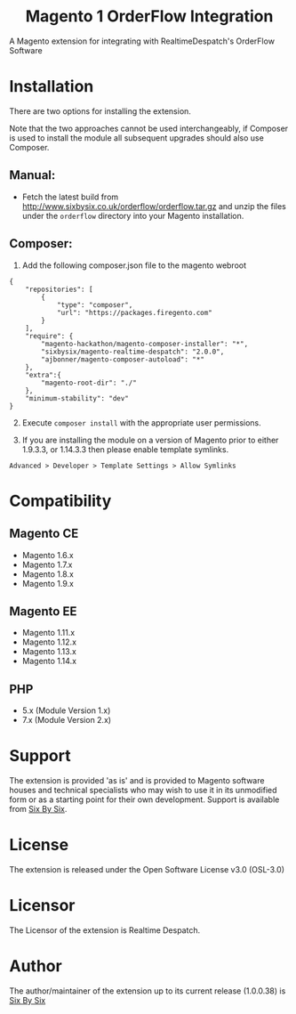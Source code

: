 <h1 align="center">Magento 1 OrderFlow Integration</h1>

A Magento extension for integrating with RealtimeDespatch's OrderFlow Software

# Installation

There are two options for installing the extension.

Note that the two approaches cannot be used interchangeably, if Composer is used to install the module all subsequent upgrades should also use Composer.

## Manual:

- Fetch the latest build from http://www.sixbysix.co.uk/orderflow/orderflow.tar.gz and unzip the files under the `orderflow` directory into your Magento installation.


## Composer: 

1. Add the following composer.json file to the magento webroot 

```
{
    "repositories": [
        {
            "type": "composer",
            "url": "https://packages.firegento.com"
        }
    ],
    "require": {
        "magento-hackathon/magento-composer-installer": "*",
        "sixbysix/magento-realtime-despatch": "2.0.0",
        "ajbonner/magento-composer-autoload": "*"
    },
    "extra":{
        "magento-root-dir": "./"
    },
    "minimum-stability": "dev"
}
```

2. Execute `composer install` with the appropriate user permissions.

3. If you are installing the module on a version of Magento prior to either 1.9.3.3, or 1.14.3.3 then please enable template symlinks.

`Advanced > Developer > Template Settings > Allow Symlinks`

# Compatibility

## Magento CE

- Magento 1.6.x
- Magento 1.7.x
- Magento 1.8.x
- Magento 1.9.x

## Magento EE

- Magento 1.11.x
- Magento 1.12.x
- Magento 1.13.x
- Magento 1.14.x

## PHP

- 5.x (Module Version 1.x)
- 7.x (Module Version 2.x)

# Support

The extension is provided 'as is' and is provided to Magento software houses and technical specialists who may wish to use it in its unmodified form or as a starting point for their own development. Support is available from <a href="http://www.sixbysix.co.uk/support">Six By Six</a>.

# License

The extension is released under the Open Software License v3.0 (OSL-3.0)

# Licensor

The Licensor of the extension is Realtime Despatch.

# Author

<p>The author/maintainer of the extension up to its current release (1.0.0.38) is <a href="http://www.sixbysix.co.uk">Six By Six</a></p>
